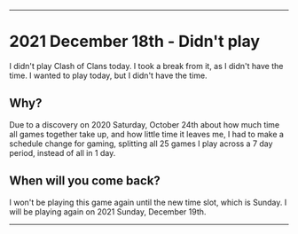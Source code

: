 
***

# 2021 December 18th - Didn't play

I didn't play Clash of Clans today. I took a break from it, as I didn't have the time. I wanted to play today, but I didn't have the time.

## Why?

Due to a discovery on 2020 Saturday, October 24th about how much time all games together take up, and how little time it leaves me, I had to make a schedule change for gaming, splitting all 25 games I play across a 7 day period, instead of all in 1 day.

## When will you come back?

I won't be playing this game again until the new time slot, which is Sunday. I will be playing again on 2021 Sunday, December 19th.

***
